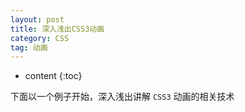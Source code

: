 ```yaml
---
layout: post
title: 深入浅出CSS3动画
category: CSS
tag: 动画 
---
```


* content
{:toc}

下面以一个例子开始，深入浅出讲解 `CSS3` 动画的相关技术

